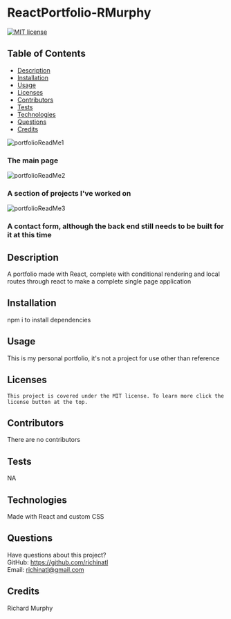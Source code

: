 # ReactPortfolio-RMurphy

[![MIT license](https://img.shields.io/badge/License-MIT-blue.svg)](https://lbesson.mit-license.org/)

## Table of Contents

- [Description](#description)
- [Installation](#installation)
- [Usage](#usage)
- [Licenses](#licenses)
- [Contributors](#contributors)
- [Tests](#tests)
- [Technologies](#technologies)
- [Questions](#questions)
- [Credits](#credits)



![portfolioReadMe1](https://user-images.githubusercontent.com/95508564/171330567-8cd011ec-bd8e-4e5f-819a-dd701bf2f72f.png)
### The main page

![portfolioReadMe2](https://user-images.githubusercontent.com/95508564/171330589-0ab9594c-2283-447f-b271-360fb9f9528e.png)
### A section of projects I've worked on

![portfolioReadMe3](https://user-images.githubusercontent.com/95508564/171330624-464fb6bd-6a6a-46bc-9203-065b3a7d0b0c.png)
### A contact form, although the back end still needs to be built for it at this time




## Description

A portfolio made with React, complete with conditional rendering and local routes through react to make a complete single page application

## Installation

npm i to install dependencies

## Usage

This is my personal portfolio, it's not a project for use other than reference

## Licenses

    This project is covered under the MIT license. To learn more click the license button at the top.

## Contributors

There are no contributors

## Tests

NA

## Technologies

Made with React and custom CSS

## Questions

Have questions about this project?  
 GitHub: https://github.com/richinatl  
 Email: richinatl@gmail.com

## Credits

Richard Murphy
